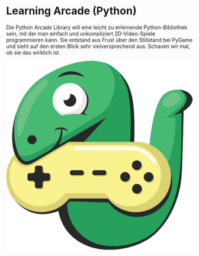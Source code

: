 # Learning Arcade (Python)

Die Python Arcade Library will eine leicht zu erlernende Python-Bibliothek sein, mit der man einfach und unkompliziert 2D-Video-Spiele programmieren kann. Sie entstand aus Frust über den Stillstand bei PyGame und sieht auf den ersten Blick sehr vielversprechend aus. Schauen wir mal, ob sie das wirklich ist.

![Arcade Logo](arcade-logo.svg)